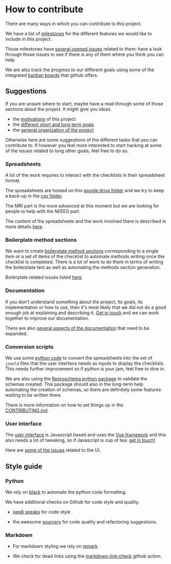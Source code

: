 # How to contribute

There are many ways in which you can contribute to this project.

We have a list of [milestones](../goals/goals.md)
for the different features we would like to include in this project.

Those milestones have
[several opened issues](https://github.com/Remi-Gau/eCobidas/issues) related to them:
have a look through those issues to see if there is any of them where you think you can help.

We are also track the progress to our different goals
using some of the integrated [kanban boards](https://github.com/Remi-Gau/eCobidas/projects) that github offers.

## Suggestions

If you are unsure where to start, maybe have a read through some of those
sections about the project. It might give you ideas.

-   the [motivations](../motivations.md) of this project
-   the [different short and long term goals](../goals//goals.md)
-   the [general organization of the project](./general-organization.md)

Otherwise here are some suggestions of the different tasks that you can contribute to.
If however you feel more interested to start hacking at some of the issues related to long other goals, feel free to do so.

### Spreadsheets

A lot of the work requires to interact with the checklists in their spreadsheet
format.

The spreadsheets are hosted on this
[google drive folder](https://drive.google.com/drive/folders/1wg5k-6pSB3mQm_a30abX6qb-lzTn_S-Y?usp=sharing)
and we try to keep a back-up in the
[csv folder](https://github.com/Remi-Gau/eCobidas/tree/main/inputs).

The MRI part is the more advanced at this moment but we are looking for people
to help with the M/EEG part.

The content of the spreadsheets and the work involved there is described in more
details [here](./spreadsheets.md).

### Boilerplate method sections

We want to create
[boilerplate method sections](https://github.com/Remi-Gau/eCobidas/tree/main/inputs/boilerplate)
corresponding to a single item or a set of items of the checklist to automate
methods writing once the checklist is completed. There is a lot of work to do
there in terms of writing the boilerplate text as well as automating the methods
section generation.

Boilerplate related issues listed
[here](https://github.com/Remi-Gau/eCobidas/issues?q=is%3Aissue+is%3Aopen+label%3Aboilerplate).

### Documentation

If you don't understand something about the project, its goals, its
implementation or how to use, then it's most likely that we did not do a good
enough job at explaining and describing it.
[Get in touch](../contact.md)
and we can work together to improve our documentation.

There are also
[several aspects of the documentation](https://github.com/Remi-Gau/eCobidas/issues?q=is%3Aissue+is%3Aopen+label%3Adocumentation)
that need to be expanded.

### Conversion scripts

We use some
[python code](https://github.com/Remi-Gau/eCobidas/tree/main/ecobidas) to
convert the spreadsheets into the set of `jsonld` files that the user interface
needs as inputs to display the checklists. This needs further improvement so if
python is your jam, feel free to dive in.

We are also using the
[Reproschema python package](https://github.com/ReproNim/reproschema-py) to
validate the schemas created. This package should also in the long-term help
automating the creation of schemas, so there are definitely some features
waiting to be written there.

There is more information on how to set things up in the
[CONTRIBUTING.md](./CONTRIBUTING.md).

### User interface

The [user interface](https://github.com/ReproNim/schema-ui) is Javascript based
and uses the [Vue framework](https://vuejs.org/) and this also needs a lot of
tweaking, so if Javascript is cup of tea:
[get in touch!](../contact.md)

Here are
[some of the issues](https://github.com/Remi-Gau/eCobidas/issues?q=is%3Aissue+is%3Aopen+label%3Auser-interface)
related to the UI.

## Style guide

### Python

We rely on [black](https://github.com/psf/black) to automate the python code
formatting.

We have additional checks on Github for code style and quality.

-   [pep8 speaks](https://github.com/marketplace/pep-8-speaks) for code style

-   the awesome [sourcery](https://github.com/marketplace/sourcery-ai) for code
    quality and refactoring suggestions.

### Markdown

-   For markdown styling we rely on
    [remark](https://github.com/remarkjs/remark-lint).

-   We check for dead links using the
    [markdown-link-check](https://github.com/marketplace/actions/markdown-link-check)
    github action.
